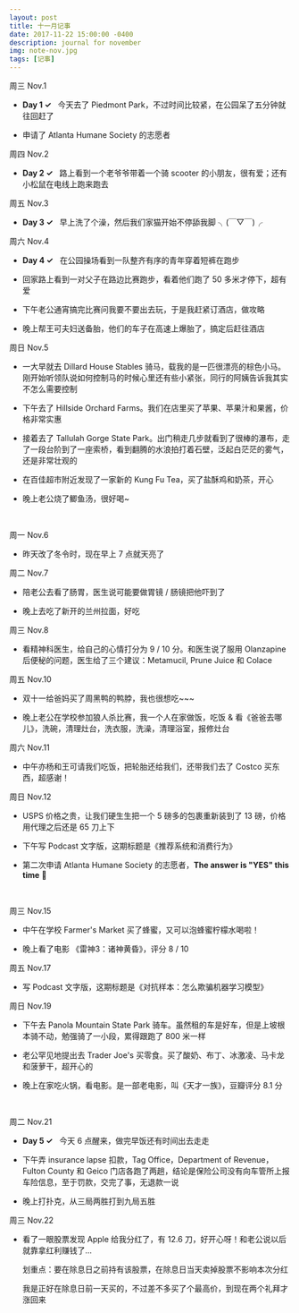 ```yaml
---
layout: post
title: 十一月记事
date: 2017-11-22 15:00:00 -0400
description: journal for november
img: note-nov.jpg
tags: [记事]
---
```




周三 Nov.1

- <span class="emphasis">**Day 1 ✓**</span> &nbsp; 今天去了 Piedmont Park，不过时间比较紧，在公园呆了五分钟就往回赶了


- 申请了 Atlanta Humane Society 的志愿者


周四 Nov.2

- <span class="emphasis">**Day 2 ✓** </span>  &nbsp; 路上看到一个老爷爷带着一个骑 scooter 的小朋友，很有爱；还有小松鼠在电线上跑来跑去

周五 Nov.3

- <span class="emphasis">**Day 3 ✓** </span>  &nbsp; 早上洗了个澡，然后我们家猫开始不停舔我脚 ╮(￣▽￣)╭

周六 Nov.4

- <span class="emphasis">**Day 4 ✓** </span>  &nbsp; 在公园操场看到一队整齐有序的青年穿着短裤在跑步

- 回家路上看到一对父子在路边比赛跑步，看着他们跑了 50 多米才停下，超有爱

- 下午老公通宵搞完比赛问我要不要出去玩，于是我赶紧订酒店，做攻略

- 晚上帮王可夫妇送备胎，他们的车子在高速上爆胎了，搞定后赶往酒店


周日 Nov.5

- 一大早就去 Dillard House Stables 骑马，载我的是一匹很漂亮的棕色小马。刚开始听领队说如何控制马的时候心里还有些小紧张，同行的阿姨告诉我其实不怎么需要控制

- 下午去了 Hillside Orchard Farms。我们在店里买了苹果、苹果汁和果酱，价格非常实惠

- 接着去了 Tallulah Gorge State Park。出门稍走几步就看到了很棒的瀑布，走了一段台阶到了一座索桥，看到翻腾的水浪拍打着石壁，泛起白茫茫的雾气，还是非常壮观的

- 在百佳超市附近发现了一家新的 Kung Fu Tea，买了盐酥鸡和奶茶，开心

- 晚上老公烧了鲫鱼汤，很好喝~

<br>


周一 Nov.6

- 昨天改了冬令时，现在早上 7 点就天亮了

周二 Nov.7

- 陪老公去看了肠胃，医生说可能要做胃镜 / 肠镜把他吓到了

- 晚上去吃了新开的兰州拉面，好吃

周三 Nov.8

- 看精神科医生，给自己的心情打分为 9 / 10 分。和医生说了服用 Olanzapine 后便秘的问题，医生给了三个建议：Metamucil, Prune Juice 和 Colace 

周五 Nov.10

- 双十一给爸妈买了周黑鸭的鸭脖，我也很想吃~~~

- 晚上老公在学校参加狼人杀比赛，我一个人在家做饭，吃饭 & 看《爸爸去哪儿》，洗碗，清理灶台，洗衣服，洗澡，清理浴室，报修灶台

周六 Nov.11

- 中午亦杨和王可请我们吃饭，把轮胎还给我们，还带我们去了 Costco 买东西，超感谢！

周日 Nov.12

- USPS 价格之贵，让我们硬生生把一个 5 磅多的包裹重新装到了 13 磅，价格用代理之后还是 65 刀上下

- 下午写 Podcast 文字版，这期标题是《推荐系统和消费行为》

- 第二次申请 Atlanta Humane Society 的志愿者，**The answer is "YES" this time** 🎉 

<br>

周三 Nov.15

- 中午在学校 Farmer's Market 买了蜂蜜，又可以泡蜂蜜柠檬水喝啦！

- 晚上看了电影 《雷神3：诸神黄昏》，评分 8 / 10

周五 Nov.17

- 写 Podcast 文字版，这期标题是《对抗样本：怎么欺骗机器学习模型》

周日 Nov.19

- 下午去 Panola Mountain State Park 骑车。虽然租的车是好车，但是上坡根本骑不动，勉强骑了一小段，累得跟跑了 800 米一样

- 老公罕见地提出去 Trader Joe's 买零食。买了酸奶、布丁、冰激凌、马卡龙和菠萝干，超开心的

- 晚上在家吃火锅，看电影。是一部老电影，叫《天才一族》，豆瓣评分 8.1 分


<br>

周二 Nov.21

- <span class="emphasis">**Day 5 ✓**</span> &nbsp; 今天 6 点醒来，做完早饭还有时间出去走走

- 下午弄 insurance lapse 扣款，Tag Office，Department of Revenue，Fulton County 和 Geico 门店各跑了两趟，结论是保险公司没有向车管所上报车险信息，至于罚款，交完了事，无退款一说

- 晚上打扑克，从三局两胜打到九局五胜

周三 Nov.22

- 看了一眼股票发现 Apple 给我分红了，有 12.6 刀，好开心呀！和老公说以后就靠拿红利赚钱了...

  划重点：<span class="emphasis">要在除息日之前持有该股票，在除息日当天卖掉股票不影响本次分红</span>
  
  我是正好在除息日前一天买的，不过差不多买了个最高价，到现在两个礼拜才涨回来
  
  
  